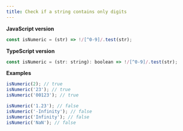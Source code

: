 ```yaml
---
title: Check if a string contains only digits
---
```


**JavaScript version**

```js
const isNumeric = (str) => !/[^0-9]/.test(str);
```

**TypeScript version**

```js
const isNumeric = (str: string): boolean => !/[^0-9]/.test(str);
```

**Examples**

```js
isNumeric(2); // true
isNumeric('23'); // true
isNumeric('00123'); // true

isNumeric('1.23'); // false
isNumeric('-Infinity'); // false
isNumeric('Infinity'); // false
isNumeric('NaN'); // false
```

